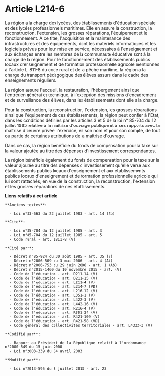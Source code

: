 # Article L214-6

La région a la charge des lycées, des établissements d'éducation spéciale et des lycées professionnels maritimes. Elle en
assure la construction, la reconstruction, l'extension, les grosses réparations, l'équipement et le fonctionnement. A ce
titre, l'acquisition et la maintenance des infrastructures et des équipements, dont les matériels informatiques et les
logiciels prévus pour leur mise en service, nécessaires à l'enseignement et aux échanges entre les membres de la communauté
éducative sont à la charge de la région. Pour le fonctionnement des établissements publics locaux d'enseignement et de
formation professionnelle agricole mentionnés à l'article L. 811-8 du code rural et de la pêche maritime, la région a la
charge du transport pédagogique des élèves assuré dans le cadre des enseignements réguliers. 

La région assure l'accueil, la restauration, l'hébergement ainsi que l'entretien général et technique, à l'exception des
missions d'encadrement et de surveillance des élèves, dans les établissements dont elle a la charge. 

Pour la construction, la reconstruction, l'extension, les grosses réparations ainsi que l'équipement de ces établissements,
la région peut confier à l'Etat, dans les conditions définies par les articles 3 et 5 de la loi n° 85-704 du 12 juillet 1985
relative à la maîtrise d'ouvrage publique et à ses rapports avec la maîtrise d'oeuvre privée, l'exercice, en son nom et pour
son compte, de tout ou partie de certaines attributions de la maîtrise d'ouvrage. 

Dans ce cas, la région bénéficie du fonds de compensation pour la taxe sur la valeur ajoutée au titre des dépenses
d'investissement correspondantes. 

La région bénéficie également du fonds de compensation pour la taxe sur la valeur ajoutée au titre des dépenses
d'investissement qu'elle verse aux établissements publics locaux d'enseignement et aux établissements publics locaux
d'enseignement et de formation professionnelle agricole qui lui sont rattachés, en vue de la construction, la reconstruction,
l'extension et les grosses réparations de ces établissements.

**Liens relatifs à cet article**

	**Anciens textes**:

	  - Loi n°83-663 du 22 juillet 1983 - art. 14 (Ab)

	**Cite**:

	  - Loi n°85-704 du 12 juillet 1985 - art. 3
	  - Loi n°85-704 du 12 juillet 1985 - art. 5
	  - Code rural - art. L811-8 (V)

	**Cité par**:

	  - Décret n°85-924 du 30 août 1985 - art. 35 (V)
	  - Décret n°2006-509 du 3 mai 2006 - art. 4 (Ab)
	  - Décret n°2006-753 du 29 juin 2006 - art. 1 (Ab)
	  - Décret n°2015-1460 du 10 novembre 2015 - art. (V)
	  - Code de l'éducation - art. D211-14 (V)
	  - Code de l'éducation - art. D211-15 (V)
	  - Code de l'éducation - art. L211-4 (V)
	  - Code de l'éducation - art. L214-7 (VD)
	  - Code de l'éducation - art. L216-12 (V)
	  - Code de l'éducation - art. L351-1 (V)
	  - Code de l'éducation - art. L422-3 (V)
	  - Code de l'éducation - art. L442-16 (V)
	  - Code de l'éducation - art. R216-4 (V)
	  - Code de l'éducation - art. R351-24 (V)
	  - Code de l'éducation - art. R421-109 (V)
	  - Code de l'éducation - art. R421-58 (VD)
	  - Code général des collectivités territoriales - art. L4332-3 (V)

	**Codifié par**:

	  - Rapport au Président de la République relatif à l'ordonnance n°2000-549 du 15 juin 2000
	  - Loi n°2003-339 du 14 avril 2003

	**Modifié par**:

	  - Loi n°2013-595 du 8 juillet 2013 - art. 23
